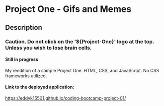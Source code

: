 # Project One - Gifs and Memes

## Description
### Caution. Do not click on the '${Project-One}' logo at the top. Unless you wish to lose brain cells.

#### Still in progress
My rendition of a sample Project One. HTML, CSS, and JavaScript. No CSS frameworks utilized.

#### Link to the deployed application:
https://eddyk15501.github.io/coding-bootcamp-project-01/
